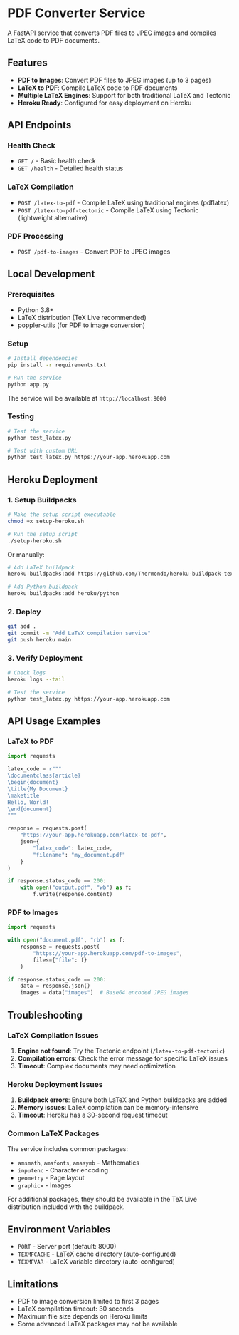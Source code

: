 # PDF Converter Service

A FastAPI service that converts PDF files to JPEG images and compiles LaTeX code to PDF documents.

## Features

- **PDF to Images**: Convert PDF files to JPEG images (up to 3 pages)
- **LaTeX to PDF**: Compile LaTeX code to PDF documents
- **Multiple LaTeX Engines**: Support for both traditional LaTeX and Tectonic
- **Heroku Ready**: Configured for easy deployment on Heroku

## API Endpoints

### Health Check
- `GET /` - Basic health check
- `GET /health` - Detailed health status

### LaTeX Compilation
- `POST /latex-to-pdf` - Compile LaTeX using traditional engines (pdflatex)
- `POST /latex-to-pdf-tectonic` - Compile LaTeX using Tectonic (lightweight alternative)

### PDF Processing
- `POST /pdf-to-images` - Convert PDF to JPEG images

## Local Development

### Prerequisites
- Python 3.8+
- LaTeX distribution (TeX Live recommended)
- poppler-utils (for PDF to image conversion)

### Setup
```bash
# Install dependencies
pip install -r requirements.txt

# Run the service
python app.py
```

The service will be available at `http://localhost:8000`

### Testing
```bash
# Test the service
python test_latex.py

# Test with custom URL
python test_latex.py https://your-app.herokuapp.com
```

## Heroku Deployment

### 1. Setup Buildpacks
```bash
# Make the setup script executable
chmod +x setup-heroku.sh

# Run the setup script
./setup-heroku.sh
```

Or manually:
```bash
# Add LaTeX buildpack
heroku buildpacks:add https://github.com/Thermondo/heroku-buildpack-tex

# Add Python buildpack
heroku buildpacks:add heroku/python
```

### 2. Deploy
```bash
git add .
git commit -m "Add LaTeX compilation service"
git push heroku main
```

### 3. Verify Deployment
```bash
# Check logs
heroku logs --tail

# Test the service
python test_latex.py https://your-app.herokuapp.com
```

## API Usage Examples

### LaTeX to PDF
```python
import requests

latex_code = r"""
\documentclass{article}
\begin{document}
\title{My Document}
\maketitle
Hello, World!
\end{document}
"""

response = requests.post(
    "https://your-app.herokuapp.com/latex-to-pdf",
    json={
        "latex_code": latex_code,
        "filename": "my_document.pdf"
    }
)

if response.status_code == 200:
    with open("output.pdf", "wb") as f:
        f.write(response.content)
```

### PDF to Images
```python
import requests

with open("document.pdf", "rb") as f:
    response = requests.post(
        "https://your-app.herokuapp.com/pdf-to-images",
        files={"file": f}
    )

if response.status_code == 200:
    data = response.json()
    images = data["images"]  # Base64 encoded JPEG images
```

## Troubleshooting

### LaTeX Compilation Issues
1. **Engine not found**: Try the Tectonic endpoint (`/latex-to-pdf-tectonic`)
2. **Compilation errors**: Check the error message for specific LaTeX issues
3. **Timeout**: Complex documents may need optimization

### Heroku Deployment Issues
1. **Buildpack errors**: Ensure both LaTeX and Python buildpacks are added
2. **Memory issues**: LaTeX compilation can be memory-intensive
3. **Timeout**: Heroku has a 30-second request timeout

### Common LaTeX Packages
The service includes common packages:
- `amsmath`, `amsfonts`, `amssymb` - Mathematics
- `inputenc` - Character encoding
- `geometry` - Page layout
- `graphicx` - Images

For additional packages, they should be available in the TeX Live distribution included with the buildpack.

## Environment Variables

- `PORT` - Server port (default: 8000)
- `TEXMFCACHE` - LaTeX cache directory (auto-configured)
- `TEXMFVAR` - LaTeX variable directory (auto-configured)

## Limitations

- PDF to image conversion limited to first 3 pages
- LaTeX compilation timeout: 30 seconds
- Maximum file size depends on Heroku limits
- Some advanced LaTeX packages may not be available 